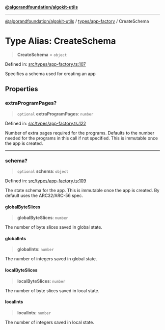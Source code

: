 [**@algorandfoundation/algokit-utils**](../../../README.md)

***

[@algorandfoundation/algokit-utils](../../../README.md) / [types/app-factory](../README.md) / CreateSchema

# Type Alias: CreateSchema

> **CreateSchema** = `object`

Defined in: [src/types/app-factory.ts:107](https://github.com/algorandfoundation/algokit-utils-ts/blob/main/src/types/app-factory.ts#L107)

Specifies a schema used for creating an app

## Properties

### extraProgramPages?

> `optional` **extraProgramPages**: `number`

Defined in: [src/types/app-factory.ts:122](https://github.com/algorandfoundation/algokit-utils-ts/blob/main/src/types/app-factory.ts#L122)

Number of extra pages required for the programs.
Defaults to the number needed for the programs in this call if not specified.
This is immutable once the app is created.

***

### schema?

> `optional` **schema**: `object`

Defined in: [src/types/app-factory.ts:109](https://github.com/algorandfoundation/algokit-utils-ts/blob/main/src/types/app-factory.ts#L109)

The state schema for the app. This is immutable once the app is created. By default uses the ARC32/ARC-56 spec.

#### globalByteSlices

> **globalByteSlices**: `number`

The number of byte slices saved in global state.

#### globalInts

> **globalInts**: `number`

The number of integers saved in global state.

#### localByteSlices

> **localByteSlices**: `number`

The number of byte slices saved in local state.

#### localInts

> **localInts**: `number`

The number of integers saved in local state.
